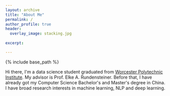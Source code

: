 ```yaml
---
layout: archive
title: "About Me"
permalink: /
author_profile: true
header: 
  overlay_image: stacking.jpg
  
excerpt: 

---
```

{% include base_path %}

 Hi there, I'm a data science student graduated from [Worcester Polytechnic Institute](https://www.wpi.edu/). My advisor is Prof. Elke A. Rundensteiner. Before that, I have already got my Computer Science Bachelor's and Master's degree in China. I have broad research interests in machine learning, NLP and deep learning.